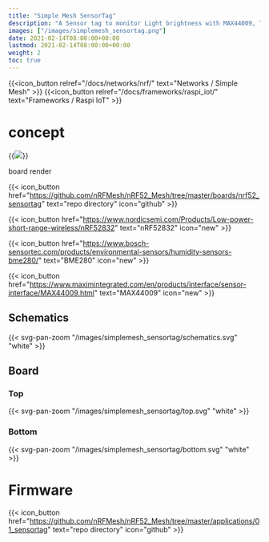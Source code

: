 ```yaml
---
title: "Simple Mesh SensorTag"
description: "A Sensor tag to monitor Light brightness with MAX44009, Temperature, Humidity and Pressure with BME280. The SoC is an nRF52832 that communicates through a Simple Mesh Framework"
images: ["/images/simplemesh_sensortag.png"]
date: 2021-02-14T08:00:00+00:00
lastmod: 2021-02-14T08:00:00+00:00
weight: 2
toc: true
---
```


{{<icon_button relref="/docs/networks/nrf/" text="Networks / Simple Mesh" >}}
{{<icon_button relref="/docs/frameworks/raspi_iot/" text="Frameworks / Raspi IoT" >}}

# concept

{{<image src="/images/simplemesh_sensortag.png" >}} 

board render

{{< icon_button href="https://github.com/nRFMesh/nRF52_Mesh/tree/master/boards/nrf52_sensortag" text="repo directory" icon="github" >}}

{{< icon_button href="https://www.nordicsemi.com/Products/Low-power-short-range-wireless/nRF52832" text="nRF52832" icon="new" >}}

{{< icon_button href="https://www.bosch-sensortec.com/products/environmental-sensors/humidity-sensors-bme280/" text="BME280" icon="new" >}}

{{< icon_button href="https://www.maximintegrated.com/en/products/interface/sensor-interface/MAX44009.html" text="MAX44009" icon="new" >}}

## Schematics
{{< svg-pan-zoom "/images/simplemesh_sensortag/schematics.svg" "white" >}}

## Board
### Top

{{< svg-pan-zoom "/images/simplemesh_sensortag/top.svg" "white" >}}
### Bottom
{{< svg-pan-zoom "/images/simplemesh_sensortag/bottom.svg" "white" >}}

# Firmware

{{< icon_button href="https://github.com/nRFMesh/nRF52_Mesh/tree/master/applications/01_sensortag" text="repo directory" icon="github" >}}
